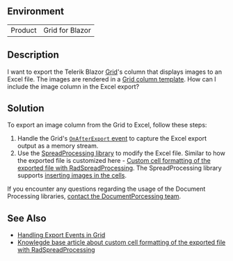 
## Environment

<table>
<tbody>
<tr>
<td>Product</td>
<td>Grid for Blazor</td>
</tr>
</tbody>
</table>

## Description

I want to export the Telerik Blazor [Grid](slug:grid-overview)'s column that displays images to an Excel file. The images are rendered in a [Grid column template](slug:grid-templates-column). How can I include the image column in the Excel export?

## Solution

To export an image column from the Grid to Excel, follow these steps:

1. Handle the Grid's [`OnAfterExport` event](slug:grid-export-events#onafterexport) to capture the Excel export output as a memory stream.
2. Use the [SpreadProcessing library](https://docs.telerik.com/devtools/document-processing/libraries/radspreadprocessing/overview) to modify the Excel file. Similar to how the exported file is customized here - [Custom cell formatting of the exported file with RadSpreadProcessing](slug:grid-kb-custom-cell-formatting-with-radspreadprocessing). The SpreadProcessing library supports [inserting images in the cells](https://docs.telerik.com/devtools/document-processing/libraries/radspreadprocessing/features/shapes-and-images).

If you encounter any questions regarding the usage of the Document Processing libraries, [contact the DocumentPorcessing team](https://docs.telerik.com/devtools/document-processing/knowledge-base/submit-support-tickets).

## See Also

- [Handling Export Events in Grid](slug:grid-export-events)
- [Knowlegde base article about custom cell formatting of the exported file with RadSpreadProcessing](slug:grid-kb-custom-cell-formatting-with-radspreadprocessing)
